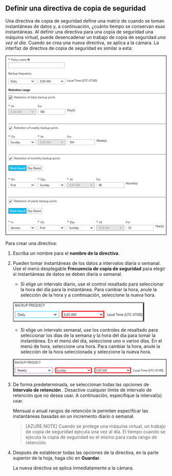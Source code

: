 ## <a name="defining-a-backup-policy"></a>Definir una directiva de copia de seguridad

Una directiva de copia de seguridad define una matriz de cuando se toman instantáneas de datos y, a continuación, ¿cuánto tiempo se conservan esas instantáneas. Al definir una directiva para una copia de seguridad una máquina virtual, puede desencadenar un trabajo de copia de seguridad *una vez al día*. Cuando se crea una nueva directiva, se aplica a la cámara. La interfaz de directiva de copia de seguridad es similar a esta:

![Directiva de copia de seguridad](./media/backup-create-policy-for-vms/backup-policy.png)

Para crear una directiva:

1. Escriba un nombre para el **nombre de la directiva**.

2. Pueden tomar instantáneas de los datos a intervalos diaria o semanal. Use el menú desplegable **Frecuencia de copia de seguridad** para elegir si instantáneas de datos se deben diaria o semanal.

    - Si elige un intervalo diario, use el control resaltado para seleccionar la hora del día para la instantánea. Para cambiar la hora, anule la selección de la hora y a continuación, seleccione la nueva hora.

    ![Directiva de copia de seguridad diaria](./media/backup-create-policy-for-vms/backup-policy-daily.png) <br/>

    - Si elige un intervalo semanal, use los controles de resaltado para seleccionar los días de la semana y la hora del día para tomar la instantánea. En el menú del día, seleccione uno o varios días. En el menú de hora, seleccione una hora. Para cambiar la hora, anule la selección de la hora seleccionada y seleccione la nueva hora.

    ![Directiva de copia de seguridad semanal](./media/backup-create-policy-for-vms/backup-policy-weekly.png)

3. De forma predeterminada, se seleccionan todas las opciones de **Intervalo de retención** . Desactive cualquier límite de intervalo de retención que no desea usar. A continuación, especifique la interval(s) usar.

    Mensual o anual rangos de retención le permiten especificar las instantáneas basadas en un incremento diario o semanal.

    >[AZURE.NOTE] Cuando se protege una máquina virtual, un trabajo de copia de seguridad ejecuta una vez al día. El tiempo cuando se ejecuta la copia de seguridad es el mismo para cada rango de retención.

4. Después de establecer todas las opciones de la directiva, en la parte superior de la hoja, haga clic en **Guardar**.

    La nueva directiva se aplica inmediatamente a la cámara.
